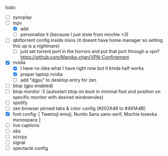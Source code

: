 todo:
- [ ] syncplay
- [ ] mpv
  - [x] add
  - [ ] personalize it (because I just stole from mochie <3)
- [ ] qbittorrent config inside nixos (it doesnt have home manager so setting this up is a nightmare)
  - [ ] just set torrent port in the horrors and put that port through a vpn? https://github.com/Maroka-chan/VPN-Confinement
- [x] nvidia
  - [x] I have no idea what I have right now but it kinda half works
  - [x] proper laptop nvidia
  - [ ] add "dgpu" to desktop entry for zen
- [ ] btop (gpu enabled)
- [ ] btop monitor :3 (autostart btop on boot in minimal foot and position on specific monitor with desired windowrules)
- [ ] spotify
- [ ] zen browser pinned tabs & color config (#202A46 to #491A4B)
- [x] font config: [ Twemoji emoji, Nunito Sans sans-serif, Mochie Iosevka monospace ]
- [ ] live captions
- [ ] obs
- [ ] scrcpy
- [ ] signal
- [ ] spectacle config
